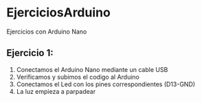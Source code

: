 # EjerciciosArduino
Ejercicios con Arduino Nano

## Ejercicio 1:
1. Conectamos el Arduino Nano mediante un cable USB
2. Verificamos y subimos el codigo al Arduino
3. Conectamos el Led con los pines correspondientes (D13-GND)
4. La luz empieza a parpadear
